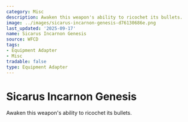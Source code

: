 ```yaml
---
category: Misc
description: Awaken this weapon's ability to ricochet its bullets.
image: ../images/sicarus-incarnon-genesis-d76130686e.png
last_updated: '2025-09-17'
name: Sicarus Incarnon Genesis
source: WFCD
tags:
- Equipment Adapter
- Misc
tradable: false
type: Equipment Adapter
---
```


# Sicarus Incarnon Genesis

Awaken this weapon's ability to ricochet its bullets.


